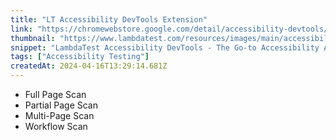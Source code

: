```yaml
---
title: "LT Accessibility DevTools Extension"
link: "https://chromewebstore.google.com/detail/accessibility-devtools/mmbbmjhbidfflcbiffppojapgonepmab"
thumbnail: "https://www.lambdatest.com/resources/images/main/accessibility-devtools-extension.webp"
snippet: "LambdaTest Accessibility DevTools - The Go-to Accessibility Auditor for Developers, Testers, and Product Managers."
tags: ["Accessibility Testing"]
createdAt: 2024-04-16T13:29:14.681Z
---
```

- Full Page Scan
- Partial Page Scan
- Multi-Page Scan
- Workflow Scan
